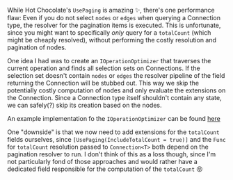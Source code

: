 While Hot Chocolate's `UsePaging` is amazing ✨, there's one performance flaw: Even if you do not select `nodes` or `edges` when querying a Connection type, the resolver for the pagination items is executed. This is unfortunate, since you might want to specifically _only_ query for a `totalCount` (which might be cheaply resolved), without performing the costly resolution and pagination of nodes.

One idea I had was to create an `IOperationOptimizer` that traverses the current operation and finds all selection sets on Connections. If the selection set doesn't contain `nodes` or `edges` the resolver pipeline of the field returning the Connection will be stubbed out. This way we skip the potentially costly computation of nodes and only evaluate the extensions on the Connection. Since a Connection type itself shouldn't contain any state, we can safely(?) skip its creation based on the nodes.

An example implementation fo the `IOperationOptimizer` can be found [here](./Program.cs#L19)

One "downside" is that we now need to add extensions for the `totalCount` fields ourselves, since `[UsePaging(IncludeTotalCount = true)]` and the `Func` for `totalCount` resolution passed to `Connection<T>` both depend on the pagination resolver to run. I don't think of this as a loss though, since I'm not particularly fond of those approaches and would rather have a dedicated field responsible for the computation of the `totalCount` 😝
